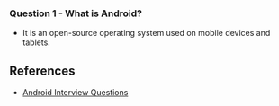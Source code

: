 ### Question 1 - What is Android?
- It is an open-source operating system used on mobile devices and tablets.

















## References
- [Android Interview Questions](https://www.interviewbit.com/android-interview-questions/)
